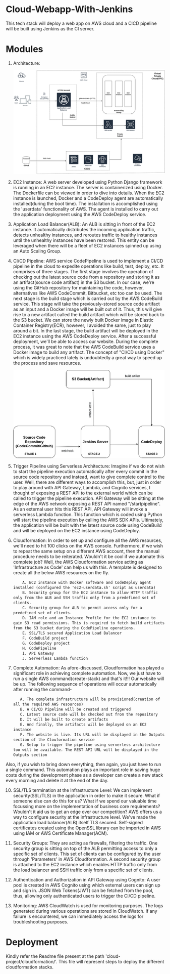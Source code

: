 # Cloud-Webapp-With-Jenkins
This tech stack will deploy a web app on AWS cloud and a CICD pipeline will be built using Jenkins as the CI server.

# Modules
1. Architecture:



      ![alt text](https://github.com/ramos-04/cloud-webapp-with-jenkins/blob/9f46665465bb8bfcb50fc4335e85dd672a1f93e7/images/architecture.png)


2. EC2 Instance:
A web server developed using Python Django framework is running in an EC2 instance. The server is containerized using Docker. The Dockerfile can be viewed in order to dive into details. When the EC2 instance is launched, Docker and a CodeDeploy agent are automatically installed(during the boot time). The installation is accomplished using the 'userdata' functionality of AWS. The agent is installed to carry out the application deployment using the AWS CodeDeploy service.

3. Application Load Balancer(ALB): 
An ALB is sitting in front of the EC2 instance. It automatically distributes the incoming application traffic, detects unhealthy instances, and reroutes traffic to healthy instances until the unhealthy instances have been restored. This entity can be leveraged when there will be a fleet of EC2 instances spinned up using an Auto Scaling Group. 

6. CI/CD Pipeline:
AWS service CodePipeline is used to implement a CI/CD pipeline in the cloud to expedite operations like build, test, deploy, etc. It comprises of three stages. The first stage involves the operation of checking out the latest source code from a repository and storing it as an artifact(source code artifact) in the S3 bucket. In our case, we're using the GitHub repository for maintaining the code, however, alternatives like AWS CodeCommit, Bitbucket, etc too can be used. The next stage is the build stage which is carried out by the AWS CodeBuild service. This stage will take the previously-stored source code artifact as an input and a Docker image will be built out of it. Thus, this will give rise to a new artifact called the build artifact which will be stored back to the S3 bucket. We can store the newly built Docker image in Elastic Container Registry(ECR), however, I avoided the same, just to play around a bit. In the last stage, the build artifact will be deployed in the EC2 instance using the AWS CodeDeploy service. After a successful deployment, we'll be able to access our website. During the complete process, it was great to note that the AWS CodeBuild service uses a Docker image to build any artifact. The concept of "CI/CD using Docker" which is widely practiced lately is undoubtedly a great way to speed up the process and save resources.  


   ![alt text](https://github.com/ramos-04/cloud-webapp-with-jenkins/blob/40fb80f71025f2d8d4fb95587ef6c896bb3382e5/images/AWS-CICD-Pipeline.png)


7. Trigger Pipeline using Serverless Architecture:
Imagine if we do not wish to start the pipeline execution automatically after every commit in the source code repository and instead, want to give complete control to the user. Well, there are different ways to accomplish this, but, just in order to play around with API Gateway, Lambda, and Cognito services, I thought of exposing a REST API to the external world which can be called to trigger the pipeline execution. API Gateway will be sitting at the edge of the AWS network exposing a REST API named "/startpipeline". As an external user hits this REST API, API Gateway will invoke a serverless Lambda function. This function which is coded using Python will start the pipeline execution by calling the AWS SDK APIs. Ultimately, the application will be built with the latest source code using CodeBuild and will be deployed on the EC2 instance using CodeDeploy.   

8. Cloudformation:
In order to set up and configure all the AWS resources, we'll need to hit 100 clicks on the AWS console. Furthermore, if we wish to repeat the same setup on a different AWS account, then the manual procedure needs to be reiterated. Wouldn't it be cool if we automate this complete job? Well, the AWS Cloudformation service acting as 'Infrastructure as Code' can help us with this. A template is designed to create all the below AWS resources on the fly.

           A. EC2 instance with Docker software and CodeDeploy agent installed (configured the 'ec2-userdata.sh' script as userdata)
           B. Security group for the EC2 instance to allow HTTP traffic only from the ALB and SSH traffic only from a predefined set of clients. 
           C. Security group for ALB to permit access only for a predefined set of clients.
           D. IAM role and an Instance Profile for the EC2 instance to gain S3 read permissions. This is required to fetch build artifacts from the S3 bucket during the CodePipeline operations.
           E. SSL/TLS secured Application Load Balancer
           F. CodeBuild project 
           G. CodeDeploy project 
           H. CodePipeline
           I. API Gateway
           J. Serverless Lambda function
           
9. Complete Automation:
As afore-discussed, Cloudformation has played a significant role in achieving complete automation. Now, we just have to run a single AWS command(create-stack) and that's it!!! Our website will be up. The following sequence of operations will occur automatically after running the command-

          A. The complete infrastructure will be provisioned(creation of all the required AWS resources)
          B. A CI/CD Pipeline will be created and triggered
          C. Latest source code will be checked out from the repository
          D. It will be built to create artifacts
          E. And finally, the artifacts will be deployed on an EC2 instance
          F. The website is live. Its URL will be displayed in the Outputs section of the Clouformation service
          G. Setup to trigger the pipeline using serverless architecture too will be available. The REST API URL will be displayed in the Outputs section
          
Also, if you wish to bring down everything, then again, you just have to run a single command. This automation plays an important role in saving huge costs during the development phase as a developer can create a new stack every morning and delete it at the end of the day.
         
10. SSL/TLS termination at the Infrastructure Level:
We can implement security(SSL/TLS) in the application in order to make it secure. What if someone else can do this for us? What if we spend our valuable time focussing more on the implementation of business core requirements? Wouldn't it aid us to get an edge over our competition? AWS offers us a way to configure security at the infrastructure level. We've made the application load balancer(ALB) itself TLS secured. Self-signed certificates created using the OpenSSL library can be imported in AWS using IAM or AWS Certificate Manager(ACM).     

11. Security Groups:
They are acting as firewalls, filtering the traffic. One security group is sitting on top of the ALB permitting access to only a specific set of clients. This set of clients can be configured by the user through 'Parameters' in AWS Cloudformation. A second security group is attached to the EC2 instance which enables HTTP traffic only from the load balancer and SSH traffic only from a specific set of clients. 

12. Authentication and Authorization in API Gateway using Cognito:
A user pool is created in AWS Cognito using which external users can sign up and sign in. JSON Web Tokens(JWT) can be fetched from the pool, thus, allowing only authenticated users to trigger the CI/CD pipeline. 

13. Monitoring:
AWS CloudWatch is used for monitoring purposes. The logs generated during various operations are stored in CloudWatch. If any failure is encountered, we can immediately access the logs for troubleshooting purposes.


# Deployment

Kindly refer the Readme file present at the path 'cloud-project/cloudformation/'. This file will represent steps to deploy the different cloudformation stacks.

